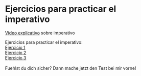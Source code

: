 # Ejercicios para practicar el imperativo

<a href="https://sh.edupool.de/search?func=playlist&standort=IQSH&list=3881">Video explicativo</a> sobre imperativo <br>


Ejercicios para practicar el imperativo:
<br>
<a href="https://h5p.org/node/512661">Ejercicio 1</a> <br>
<a href="https://h5p.org/node/512674">Ejercicio 2</a> <br>
<a href="https://h5p.org/node/519163">Ejercicio 3</a> <br>
<br>
Fuehlst du dich sicher? Dann mache jetzt den Test bei mir vorne!
